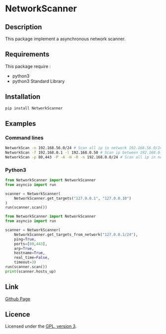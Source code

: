 # NetworkScanner

## Description
This package implement a asynchronous network scanner.

## Requirements
This package require : 
 - python3
 - python3 Standard Library

## Installation
```bash
pip install NetworkScanner 
```

## Examples

### Command lines

```bash
NetworkScan -n 192.168.56.0/24 # Scan all ip in network 192.168.56.0/24
NetworkScan -f 192.168.0.1 -l 192.168.0.50 # Scan ip between 192.168.0.1 and 192.168.0.50
NetworkScan -p 80,443 -P -A -H -R -n 192.168.0.0/24 # Scan all ip in network without ping, arp cache and hostname. This scan check ports 80 and 443 on TCP if one port is opened, host is up. 
```

### Python3

```python
from NetworkScanner import NetworkScanner
from asyncio import run

scanner = NetworkScanner(
	NetworkScanner.get_targets("127.0.0.1", "127.0.0.10")
)
run(scanner.scan())
```

```python
from NetworkScanner import NetworkScanner
from asyncio import run

scanner = NetworkScanner(
	NetworkScanner.get_targets_from_network("127.0.0.1/24"),
	ping=True,
	ports=[80,443],
	arp=True,
	hostname=True,
	real_time=False,
	timeout=3)
run(scanner.scan())
print(scanner.hosts_up)
```

## Link
[Github Page](https://github.com/mauricelambert/NetworkScanner)

## Licence
Licensed under the [GPL, version 3](https://www.gnu.org/licenses/).
